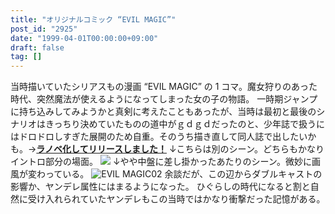 ```yaml
---
title: "オリジナルコミック “EVIL MAGIC”"
post_id: "2925"
date: "1999-04-01T00:00:00+09:00"
draft: false
tag: []
---
```



当時描いていたシリアスもの漫画 “EVIL MAGIC” の 1 コマ。魔女狩りのあった時代、突然魔法が使えるようになってしまった女の子の物語。 一時期ジャンプに持ち込みしてみようかと真剣に考えたこともあったが、当時は最初と最後のシナリオはきっちり決めていたものの道中がｇｄｇｄだったのと、少年誌で扱うにはドロドロしすぎた展開のため自重。そのうち描き直して同人誌で出したいかも。→**[ラノベ化してリリースしました！](/evilmagic)** ↓こちらは別のシーン。どちらもかなりイントロ部分の場面。 ![](/wp-content/uploads/2015/05/EVIL-MAGIC01-1024x871.jpg) ↓やや中盤に差し掛かったあたりのシーン。微妙に画風が変わっている。 ![EVIL MAGIC02](/wp-content/uploads/2015/05/EVIL-MAGIC02-300x263.jpg) 余談だが、この辺からダブルキャストの影響か、ヤンデレ属性にはまるようになった。 ひぐらしの時代になると割と自然に受け入れられていたヤンデレもこの当時ではかなり衝撃だった記憶がある。
